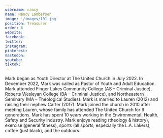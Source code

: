 ```yaml
---
username: nancy
name: Nancy Lamberson
image: '/images/101.jpg'
position: Treasurer
order: 6
website:
facebook: 
twitter: 
instagram: 
pinterest:
mastodon:
youtube:
tiktok:
---
```


Mark began as Youth Director at The United Church in July 2022. In December 2022, Mark was called as Pastor of Youth and Adult Education. Mark attended Finger Lakes Community College (AS – Criminal Justice), Roberts Wesleyan College (BA – Criminal Justice), and Northeastern Seminary (MA – Theological Studies). Mark is married to Lauren (2012) and raising their nephew Carter (2017). Mark joined the church in 2010 after meeting Lauren, whose family has attended The United Church for 6 generations. Mark has spent 10 years working in the Environmental, Health, Safety and Security industry. Mark enjoys reading (theology & history), exercise (general fitness), sports (all sports; especially the L.A. Lakers), coffee (just black), and the outdoors.
